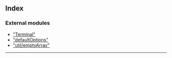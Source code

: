 



## Index

### External modules

* ["Terminal"](modules/_terminal_.md)
* ["defaultOptions"](modules/_defaultoptions_.md)
* ["util/emptyArray"](modules/_util_emptyarray_.md)



---
